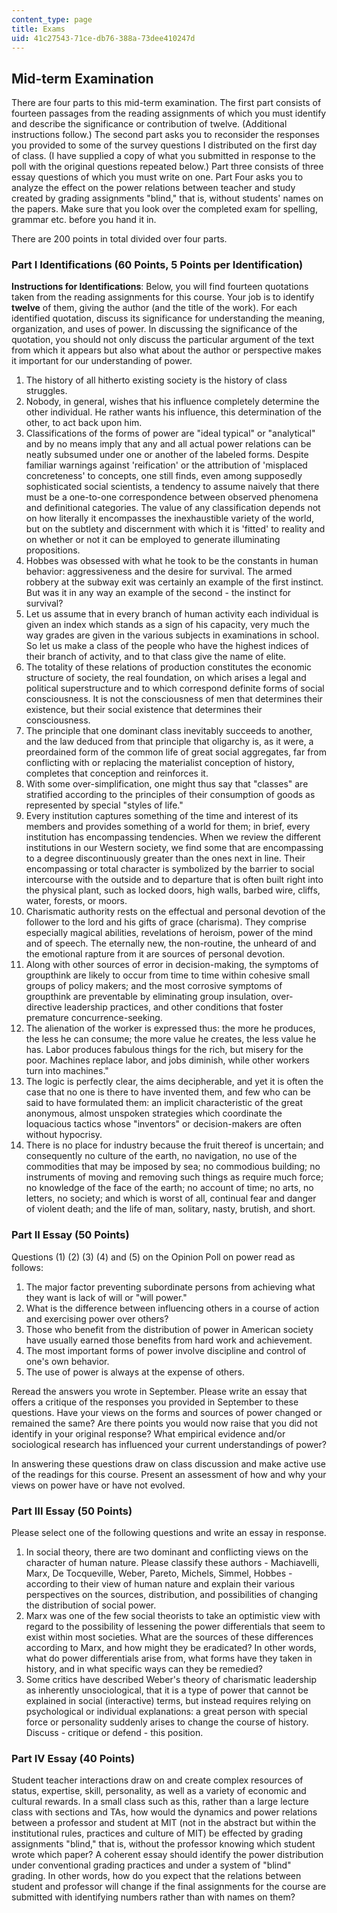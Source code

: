 ```yaml
---
content_type: page
title: Exams
uid: 41c27543-71ce-db76-388a-73dee410247d
---
```


Mid-term Examination
--------------------

There are four parts to this mid-term examination. The first part consists of fourteen passages from the reading assignments of which you must identify and describe the significance or contribution of twelve. (Additional instructions follow.) The second part asks you to reconsider the responses you provided to some of the survey questions I distributed on the first day of class. (I have supplied a copy of what you submitted in response to the poll with the original questions repeated below.) Part three consists of three essay questions of which you must write on one. Part Four asks you to analyze the effect on the power relations between teacher and study created by grading assignments "blind," that is, without students' names on the papers. Make sure that you look over the completed exam for spelling, grammar etc. before you hand it in.

There are 200 points in total divided over four parts.

### Part I Identifications (60 Points, 5 Points per Identification)

**Instructions for Identifications**: Below, you will find fourteen quotations taken from the reading assignments for this course. Your job is to identify **twelve** of them, giving the author (and the title of the work). For each identified quotation, discuss its significance for understanding the meaning, organization, and uses of power. In discussing the significance of the quotation, you should not only discuss the particular argument of the text from which it appears but also what about the author or perspective makes it important for our understanding of power.

1.  The history of all hitherto existing society is the history of class struggles.
2.  Nobody, in general, wishes that his influence completely determine the other individual. He rather wants his influence, this determination of the other, to act back upon him.
3.  Classifications of the forms of power are "ideal typical" or "analytical" and by no means imply that any and all actual power relations can be neatly subsumed under one or another of the labeled forms. Despite familiar warnings against 'reification' or the attribution of 'misplaced concreteness' to concepts, one still finds, even among supposedly sophisticated social scientists, a tendency to assume naively that there must be a one-to-one correspondence between observed phenomena and definitional categories. The value of any classification depends not on how literally it encompasses the inexhaustible variety of the world, but on the subtlety and discernment with which it is 'fitted' to reality and on whether or not it can be employed to generate illuminating propositions.
4.  Hobbes was obsessed with what he took to be the constants in human behavior: aggressiveness and the desire for survival. The armed robbery at the subway exit was certainly an example of the first instinct. But was it in any way an example of the second - the instinct for survival?
5.  Let us assume that in every branch of human activity each individual is given an index which stands as a sign of his capacity, very much the way grades are given in the various subjects in examinations in school. So let us make a class of the people who have the highest indices of their branch of activity, and to that class give the name of elite.
6.  The totality of these relations of production constitutes the economic structure of society, the real foundation, on which arises a legal and political superstructure and to which correspond definite forms of social consciousness. It is not the consciousness of men that determines their existence, but their social existence that determines their consciousness.
7.  The principle that one dominant class inevitably succeeds to another, and the law deduced from that principle that oligarchy is, as it were, a preordained form of the common life of great social aggregates, far from conflicting with or replacing the materialist conception of history, completes that conception and reinforces it.
8.  With some over-simplification, one might thus say that "classes" are stratified according to the principles of their consumption of goods as represented by special "styles of life."
9.  Every institution captures something of the time and interest of its members and provides something of a world for them; in brief, every institution has encompassing tendencies. When we review the different institutions in our Western society, we find some that are encompassing to a degree discontinuously greater than the ones next in line. Their encompassing or total character is symbolized by the barrier to social intercourse with the outside and to departure that is often built right into the physical plant, such as locked doors, high walls, barbed wire, cliffs, water, forests, or moors.
10.  Charismatic authority rests on the effectual and personal devotion of the follower to the lord and his gifts of grace (charisma). They comprise especially magical abilities, revelations of heroism, power of the mind and of speech. The eternally new, the non-routine, the unheard of and the emotional rapture from it are sources of personal devotion.
11.  Along with other sources of error in decision-making, the symptoms of groupthink are likely to occur from time to time within cohesive small groups of policy makers; and the most corrosive symptoms of groupthink are preventable by eliminating group insulation, over-directive leadership practices, and other conditions that foster premature concurrence-seeking.
12.  The alienation of the worker is expressed thus: the more he produces, the less he can consume; the more value he creates, the less value he has. Labor produces fabulous things for the rich, but misery for the poor. Machines replace labor, and jobs diminish, while other workers turn into machines."
13.  The logic is perfectly clear, the aims decipherable, and yet it is often the case that no one is there to have invented them, and few who can be said to have formulated them: an implicit characteristic of the great anonymous, almost unspoken strategies which coordinate the loquacious tactics whose "inventors" or decision-makers are often without hypocrisy.
14.  There is no place for industry because the fruit thereof is uncertain; and consequently no culture of the earth, no navigation, no use of the commodities that may be imposed by sea; no commodious building; no instruments of moving and removing such things as require much force; no knowledge of the face of the earth; no account of time; no arts, no letters, no society; and which is worst of all, continual fear and danger of violent death; and the life of man, solitary, nasty, brutish, and short.

### Part II Essay (50 Points)

Questions (1) (2) (3) (4) and (5) on the Opinion Poll on power read as follows:

1.  The major factor preventing subordinate persons from achieving what they want is lack of will or "will power."
2.  What is the difference between influencing others in a course of action and exercising power over others?
3.  Those who benefit from the distribution of power in American society have usually earned those benefits from hard work and achievement.
4.  The most important forms of power involve discipline and control of one's own behavior.
5.  The use of power is always at the expense of others.

Reread the answers you wrote in September. Please write an essay that offers a critique of the responses you provided in September to these questions. Have your views on the forms and sources of power changed or remained the same? Are there points you would now raise that you did not identify in your original response? What empirical evidence and/or sociological research has influenced your current understandings of power?

In answering these questions draw on class discussion and make active use of the readings for this course. Present an assessment of how and why your views on power have or have not evolved.

### Part III Essay (50 Points)

Please select one of the following questions and write an essay in response.

1.  In social theory, there are two dominant and conflicting views on the character of human nature. Please classify these authors - Machiavelli, Marx, De Tocqueville, Weber, Pareto, Michels, Simmel, Hobbes - according to their view of human nature and explain their various perspectives on the sources, distribution, and possibilities of changing the distribution of social power.
2.  Marx was one of the few social theorists to take an optimistic view with regard to the possibility of lessening the power differentials that seem to exist within most societies. What are the sources of these differences according to Marx, and how might they be eradicated? In other words, what do power differentials arise from, what forms have they taken in history, and in what specific ways can they be remedied?
3.  Some critics have described Weber's theory of charismatic leadership as inherently unsociological, that it is a type of power that cannot be explained in social (interactive) terms, but instead requires relying on psychological or individual explanations: a great person with special force or personality suddenly arises to change the course of history. Discuss - critique or defend - this position.

### Part IV Essay (40 Points)

Student teacher interactions draw on and create complex resources of status, expertise, skill, personality, as well as a variety of economic and cultural rewards. In a small class such as this, rather than a large lecture class with sections and TAs, how would the dynamics and power relations between a professor and student at MIT (not in the abstract but within the institutional rules, practices and culture of MIT) be effected by grading assignments "blind," that is, without the professor knowing which student wrote which paper? A coherent essay should identify the power distribution under conventional grading practices and under a system of "blind" grading. In other words, how do you expect that the relations between student and professor will change if the final assignments for the course are submitted with identifying numbers rather than with names on them?